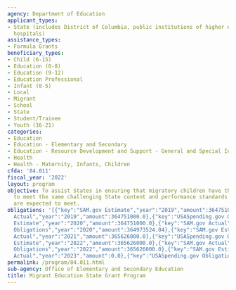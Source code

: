 ```yaml
---
agency: Department of Education
applicant_types:
- State (includes District of Columbia, public institutions of higher education and
  hospitals)
assistance_types:
- Formula Grants
beneficiary_types:
- Child (6-15)
- Education (0-8)
- Education (9-12)
- Education Professional
- Infant (0-5)
- Local
- Migrant
- School
- State
- Student/Trainee
- Youth (16-21)
categories:
- Education
- Education - Elementary and Secondary
- Education - Resource Development and Support - General and Special Interest Organizations
- Health
- Health - Maternity, Infants, Children
cfda: '84.011'
fiscal_year: '2022'
layout: program
objective: To assist States in ensuring that migratory children have the opportunity
  to meet the same challenging State content and performance standards that all children
  are expected to meet.
obligations: '[{"key":"SAM.gov Estimate","year":"2019","amount":364751000.0},{"key":"SAM.gov
  Actual","year":"2019","amount":364751000.0},{"key":"USASpending.gov Obligations","year":"2019","amount":366112971.94},{"key":"SAM.gov
  Estimate","year":"2020","amount":364751000.0},{"key":"SAM.gov Actual","year":"2020","amount":364751000.0},{"key":"USASpending.gov
  Obligations","year":"2020","amount":364973524.04},{"key":"SAM.gov Estimate","year":"2021","amount":365626000.0},{"key":"SAM.gov
  Actual","year":"2021","amount":365626000.0},{"key":"USASpending.gov Obligations","year":"2021","amount":366429797.12},{"key":"SAM.gov
  Estimate","year":"2022","amount":365626000.0},{"key":"SAM.gov Actual","year":"2022","amount":365626000.0},{"key":"USASpending.gov
  Obligations","year":"2022","amount":365626000.0},{"key":"SAM.gov Estimate","year":"2023","amount":365626000.0},{"key":"SAM.gov
  Actual","year":"2023","amount":0.0},{"key":"USASpending.gov Obligations","year":"2023","amount":364952278.2}]'
permalink: /program/84.011.html
sub-agency: Office of Elementary and Secondary Education
title: Migrant Education State Grant Program
---
```

